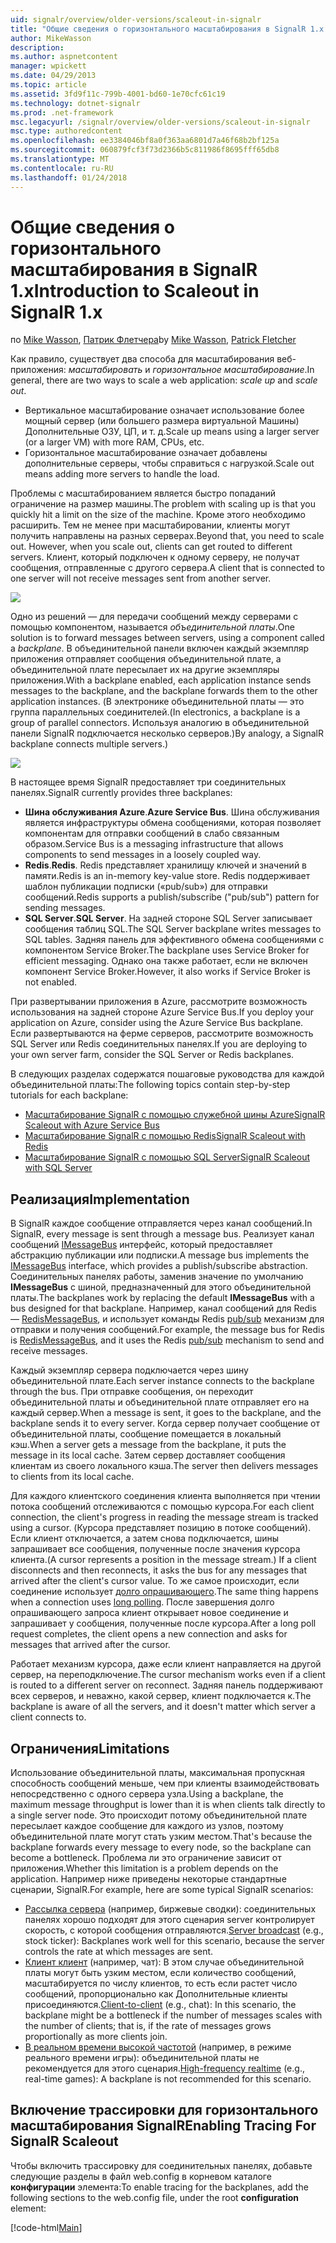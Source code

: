 ```yaml
---
uid: signalr/overview/older-versions/scaleout-in-signalr
title: "Общие сведения о горизонтального масштабирования в SignalR 1.x | Документы Microsoft"
author: MikeWasson
description: 
ms.author: aspnetcontent
manager: wpickett
ms.date: 04/29/2013
ms.topic: article
ms.assetid: 3fd9f11c-799b-4001-bd60-1e70cfc61c19
ms.technology: dotnet-signalr
ms.prod: .net-framework
msc.legacyurl: /signalr/overview/older-versions/scaleout-in-signalr
msc.type: authoredcontent
ms.openlocfilehash: ee3384046bf8a0f363aa6801d7a46f68b2bf125a
ms.sourcegitcommit: 060879fcf3f73d2366b5c811986f8695fff65db8
ms.translationtype: MT
ms.contentlocale: ru-RU
ms.lasthandoff: 01/24/2018
---
```

<a name="introduction-to-scaleout-in-signalr-1x"></a><span data-ttu-id="eca90-102">Общие сведения о горизонтального масштабирования в SignalR 1.x</span><span class="sxs-lookup"><span data-stu-id="eca90-102">Introduction to Scaleout in SignalR 1.x</span></span>
====================
<span data-ttu-id="eca90-103">по [Mike Wasson](https://github.com/MikeWasson), [Патрик Флетчера](https://github.com/pfletcher)</span><span class="sxs-lookup"><span data-stu-id="eca90-103">by [Mike Wasson](https://github.com/MikeWasson), [Patrick Fletcher](https://github.com/pfletcher)</span></span>

<span data-ttu-id="eca90-104">Как правило, существует два способа для масштабирования веб-приложения: *масштабировать* и *горизонтальное масштабирование*.</span><span class="sxs-lookup"><span data-stu-id="eca90-104">In general, there are two ways to scale a web application: *scale up* and *scale out*.</span></span>

- <span data-ttu-id="eca90-105">Вертикальное масштабирование означает использование более мощный сервер (или большего размера виртуальной Машины) Дополнительные ОЗУ, ЦП, и т. д.</span><span class="sxs-lookup"><span data-stu-id="eca90-105">Scale up means using a larger server (or a larger VM) with more RAM, CPUs, etc.</span></span>
- <span data-ttu-id="eca90-106">Горизонтальное масштабирование означает добавлены дополнительные серверы, чтобы справиться с нагрузкой.</span><span class="sxs-lookup"><span data-stu-id="eca90-106">Scale out means adding more servers to handle the load.</span></span>

<span data-ttu-id="eca90-107">Проблемы с масштабированием является быстро попаданий ограничение на размер машины.</span><span class="sxs-lookup"><span data-stu-id="eca90-107">The problem with scaling up is that you quickly hit a limit on the size of the machine.</span></span> <span data-ttu-id="eca90-108">Кроме этого необходимо расширить. Тем не менее при масштабировании, клиенты могут получить направлены на разных серверах.</span><span class="sxs-lookup"><span data-stu-id="eca90-108">Beyond that, you need to scale out. However, when you scale out, clients can get routed to different servers.</span></span> <span data-ttu-id="eca90-109">Клиент, который подключен к одному серверу, не получат сообщения, отправленные с другого сервера.</span><span class="sxs-lookup"><span data-stu-id="eca90-109">A client that is connected to one server will not receive messages sent from another server.</span></span>

![](scaleout-in-signalr/_static/image1.png)

<span data-ttu-id="eca90-110">Одно из решений — для передачи сообщений между серверами с помощью компонентом, называется *объединительной платы*.</span><span class="sxs-lookup"><span data-stu-id="eca90-110">One solution is to forward messages between servers, using a component called a *backplane*.</span></span> <span data-ttu-id="eca90-111">В объединительной панели включен каждый экземпляр приложения отправляет сообщения объединительной плате, а объединительной плате пересылает их на другие экземпляры приложения.</span><span class="sxs-lookup"><span data-stu-id="eca90-111">With a backplane enabled, each application instance sends messages to the backplane, and the backplane forwards them to the other application instances.</span></span> <span data-ttu-id="eca90-112">(В электронике объединительной платы — это группа параллельных соединителей.</span><span class="sxs-lookup"><span data-stu-id="eca90-112">(In electronics, a backplane is a group of parallel connectors.</span></span> <span data-ttu-id="eca90-113">Используя аналогию в объединительной панели SignalR подключается несколько серверов.)</span><span class="sxs-lookup"><span data-stu-id="eca90-113">By analogy, a SignalR backplane connects multiple servers.)</span></span>

![](scaleout-in-signalr/_static/image2.png)

<span data-ttu-id="eca90-114">В настоящее время SignalR предоставляет три соединительных панелях.</span><span class="sxs-lookup"><span data-stu-id="eca90-114">SignalR currently provides three backplanes:</span></span>

- <span data-ttu-id="eca90-115">**Шина обслуживания Azure**.</span><span class="sxs-lookup"><span data-stu-id="eca90-115">**Azure Service Bus**.</span></span> <span data-ttu-id="eca90-116">Шина обслуживания является инфраструктуры обмена сообщениями, которая позволяет компонентам для отправки сообщений в слабо связанным образом.</span><span class="sxs-lookup"><span data-stu-id="eca90-116">Service Bus is a messaging infrastructure that allows components to send messages in a loosely coupled way.</span></span>
- <span data-ttu-id="eca90-117">**Redis**.</span><span class="sxs-lookup"><span data-stu-id="eca90-117">**Redis**.</span></span> <span data-ttu-id="eca90-118">Redis представляет хранилищу ключей и значений в памяти.</span><span class="sxs-lookup"><span data-stu-id="eca90-118">Redis is an in-memory key-value store.</span></span> <span data-ttu-id="eca90-119">Redis поддерживает шаблон публикации подписки («pub/sub») для отправки сообщений.</span><span class="sxs-lookup"><span data-stu-id="eca90-119">Redis supports a publish/subscribe ("pub/sub") pattern for sending messages.</span></span>
- <span data-ttu-id="eca90-120">**SQL Server**.</span><span class="sxs-lookup"><span data-stu-id="eca90-120">**SQL Server**.</span></span> <span data-ttu-id="eca90-121">На задней стороне SQL Server записывает сообщения таблиц SQL.</span><span class="sxs-lookup"><span data-stu-id="eca90-121">The SQL Server backplane writes messages to SQL tables.</span></span> <span data-ttu-id="eca90-122">Задняя панель для эффективного обмена сообщениями с компонентом Service Broker.</span><span class="sxs-lookup"><span data-stu-id="eca90-122">The backplane uses Service Broker for efficient messaging.</span></span> <span data-ttu-id="eca90-123">Однако она также работает, если не включен компонент Service Broker.</span><span class="sxs-lookup"><span data-stu-id="eca90-123">However, it also works if Service Broker is not enabled.</span></span>

<span data-ttu-id="eca90-124">При развертывании приложения в Azure, рассмотрите возможность использования на задней стороне Azure Service Bus.</span><span class="sxs-lookup"><span data-stu-id="eca90-124">If you deploy your application on Azure, consider using the Azure Service Bus backplane.</span></span> <span data-ttu-id="eca90-125">Если развертываются на ферме серверов, рассмотрите возможность SQL Server или Redis соединительных панелях.</span><span class="sxs-lookup"><span data-stu-id="eca90-125">If you are deploying to your own server farm, consider the SQL Server or Redis backplanes.</span></span>

<span data-ttu-id="eca90-126">В следующих разделах содержатся пошаговые руководства для каждой объединительной платы:</span><span class="sxs-lookup"><span data-stu-id="eca90-126">The following topics contain step-by-step tutorials for each backplane:</span></span>

- [<span data-ttu-id="eca90-127">Масштабирование SignalR с помощью служебной шины Azure</span><span class="sxs-lookup"><span data-stu-id="eca90-127">SignalR Scaleout with Azure Service Bus</span></span>](scaleout-with-windows-azure-service-bus.md)
- [<span data-ttu-id="eca90-128">Масштабирование SignalR с помощью Redis</span><span class="sxs-lookup"><span data-stu-id="eca90-128">SignalR Scaleout with Redis</span></span>](scaleout-with-redis.md)
- [<span data-ttu-id="eca90-129">Масштабирование SignalR с помощью SQL Server</span><span class="sxs-lookup"><span data-stu-id="eca90-129">SignalR Scaleout with SQL Server</span></span>](scaleout-with-sql-server.md)

## <a name="implementation"></a><span data-ttu-id="eca90-130">Реализация</span><span class="sxs-lookup"><span data-stu-id="eca90-130">Implementation</span></span>

<span data-ttu-id="eca90-131">В SignalR каждое сообщение отправляется через канал сообщений.</span><span class="sxs-lookup"><span data-stu-id="eca90-131">In SignalR, every message is sent through a message bus.</span></span> <span data-ttu-id="eca90-132">Реализует канал сообщений [IMessageBus](https://msdn.microsoft.com/library/microsoft.aspnet.signalr.messaging.imessagebus(v=vs.100).aspx) интерфейс, который предоставляет абстракцию публикации или подписки.</span><span class="sxs-lookup"><span data-stu-id="eca90-132">A message bus implements the [IMessageBus](https://msdn.microsoft.com/library/microsoft.aspnet.signalr.messaging.imessagebus(v=vs.100).aspx) interface, which provides a publish/subscribe abstraction.</span></span> <span data-ttu-id="eca90-133">Соединительных панелях работы, заменив значение по умолчанию **IMessageBus** с шиной, предназначенный для этого объединительной платы.</span><span class="sxs-lookup"><span data-stu-id="eca90-133">The backplanes work by replacing the default **IMessageBus** with a bus designed for that backplane.</span></span> <span data-ttu-id="eca90-134">Например, канал сообщений для Redis — [RedisMessageBus](https://msdn.microsoft.com/library/microsoft.aspnet.signalr.redis.redismessagebus(v=vs.100).aspx), и использует команды Redis [pub/sub](http://redis.io/topics/pubsub) механизм для отправки и получения сообщений.</span><span class="sxs-lookup"><span data-stu-id="eca90-134">For example, the message bus for Redis is [RedisMessageBus](https://msdn.microsoft.com/library/microsoft.aspnet.signalr.redis.redismessagebus(v=vs.100).aspx), and it uses the Redis [pub/sub](http://redis.io/topics/pubsub) mechanism to send and receive messages.</span></span>

<span data-ttu-id="eca90-135">Каждый экземпляр сервера подключается через шину объединительной плате.</span><span class="sxs-lookup"><span data-stu-id="eca90-135">Each server instance connects to the backplane through the bus.</span></span> <span data-ttu-id="eca90-136">При отправке сообщения, он переходит объединительной платы и объединительной плате отправляет его на каждый сервер.</span><span class="sxs-lookup"><span data-stu-id="eca90-136">When a message is sent, it goes to the backplane, and the backplane sends it to every server.</span></span> <span data-ttu-id="eca90-137">Когда сервер получает сообщение от объединительной платы, сообщение помещается в локальный кэш.</span><span class="sxs-lookup"><span data-stu-id="eca90-137">When a server gets a message from the backplane, it puts the message in its local cache.</span></span> <span data-ttu-id="eca90-138">Затем сервер доставляет сообщения клиентам из своего локального кэша.</span><span class="sxs-lookup"><span data-stu-id="eca90-138">The server then delivers messages to clients from its local cache.</span></span>

<span data-ttu-id="eca90-139">Для каждого клиентского соединения клиента выполняется при чтении потока сообщений отслеживаются с помощью курсора.</span><span class="sxs-lookup"><span data-stu-id="eca90-139">For each client connection, the client's progress in reading the message stream is tracked using a cursor.</span></span> <span data-ttu-id="eca90-140">(Курсора представляет позицию в потоке сообщений). Если клиент отключается, а затем снова подключается, шины запрашивает все сообщения, полученные после значения курсора клиента.</span><span class="sxs-lookup"><span data-stu-id="eca90-140">(A cursor represents a position in the message stream.) If a client disconnects and then reconnects, it asks the bus for any messages that arrived after the client's cursor value.</span></span> <span data-ttu-id="eca90-141">То же самое происходит, если соединение использует [долго опрашивающего](../getting-started/introduction-to-signalr.md#transports).</span><span class="sxs-lookup"><span data-stu-id="eca90-141">The same thing happens when a connection uses [long polling](../getting-started/introduction-to-signalr.md#transports).</span></span> <span data-ttu-id="eca90-142">После завершения долго опрашивающего запроса клиент открывает новое соединение и запрашивает у сообщения, полученные после курсора.</span><span class="sxs-lookup"><span data-stu-id="eca90-142">After a long poll request completes, the client opens a new connection and asks for messages that arrived after the cursor.</span></span>

<span data-ttu-id="eca90-143">Работает механизм курсора, даже если клиент направляется на другой сервер, на переподключение.</span><span class="sxs-lookup"><span data-stu-id="eca90-143">The cursor mechanism works even if a client is routed to a different server on reconnect.</span></span> <span data-ttu-id="eca90-144">Задняя панель поддерживают всех серверов, и неважно, какой сервер, клиент подключается к.</span><span class="sxs-lookup"><span data-stu-id="eca90-144">The backplane is aware of all the servers, and it doesn't matter which server a client connects to.</span></span>

## <a name="limitations"></a><span data-ttu-id="eca90-145">Ограничения</span><span class="sxs-lookup"><span data-stu-id="eca90-145">Limitations</span></span>

<span data-ttu-id="eca90-146">Использование объединительной платы, максимальная пропускная способность сообщений меньше, чем при клиенты взаимодействовать непосредственно с одного сервера узла.</span><span class="sxs-lookup"><span data-stu-id="eca90-146">Using a backplane, the maximum message throughput is lower than it is when clients talk directly to a single server node.</span></span> <span data-ttu-id="eca90-147">Это происходит потому объединительной плате пересылает каждое сообщение для каждого из узлов, поэтому объединительной плате могут стать узким местом.</span><span class="sxs-lookup"><span data-stu-id="eca90-147">That's because the backplane forwards every message to every node, so the backplane can become a bottleneck.</span></span> <span data-ttu-id="eca90-148">Проблема ли это ограничение зависит от приложения.</span><span class="sxs-lookup"><span data-stu-id="eca90-148">Whether this limitation is a problem depends on the application.</span></span> <span data-ttu-id="eca90-149">Например ниже приведены некоторые стандартные сценарии, SignalR.</span><span class="sxs-lookup"><span data-stu-id="eca90-149">For example, here are some typical SignalR scenarios:</span></span>

- <span data-ttu-id="eca90-150">[Рассылка сервера](tutorial-server-broadcast-with-aspnet-signalr.md) (например, биржевые сводки): соединительных панелях хорошо подходят для этого сценария server контролирует скорость, с которой сообщения отправляются.</span><span class="sxs-lookup"><span data-stu-id="eca90-150">[Server broadcast](tutorial-server-broadcast-with-aspnet-signalr.md) (e.g., stock ticker): Backplanes work well for this scenario, because the server controls the rate at which messages are sent.</span></span>
- <span data-ttu-id="eca90-151">[Клиент клиент](tutorial-getting-started-with-signalr.md) (например, чат): В этом случае объединительной платы могут быть узким местом, если количество сообщений, масштабируется по числу клиентов, то есть если растет число сообщений, пропорционально как Дополнительные клиенты присоединяются.</span><span class="sxs-lookup"><span data-stu-id="eca90-151">[Client-to-client](tutorial-getting-started-with-signalr.md) (e.g., chat): In this scenario, the backplane might be a bottleneck if the number of messages scales with the number of clients; that is, if the rate of messages grows proportionally as more clients join.</span></span>
- <span data-ttu-id="eca90-152">[В реальном времени высокой частотой](tutorial-high-frequency-realtime-with-signalr.md) (например, в режиме реального времени игры): объединительной платы не рекомендуется для этого сценария.</span><span class="sxs-lookup"><span data-stu-id="eca90-152">[High-frequency realtime](tutorial-high-frequency-realtime-with-signalr.md) (e.g., real-time games): A backplane is not recommended for this scenario.</span></span>

## <a name="enabling-tracing-for-signalr-scaleout"></a><span data-ttu-id="eca90-153">Включение трассировки для горизонтального масштабирования SignalR</span><span class="sxs-lookup"><span data-stu-id="eca90-153">Enabling Tracing For SignalR Scaleout</span></span>

<span data-ttu-id="eca90-154">Чтобы включить трассировку для соединительных панелях, добавьте следующие разделы в файл web.config в корневом каталоге **конфигурации** элемента:</span><span class="sxs-lookup"><span data-stu-id="eca90-154">To enable tracing for the backplanes, add the following sections to the web.config file, under the root **configuration** element:</span></span>

[!code-html[Main](scaleout-in-signalr/samples/sample1.html)]
